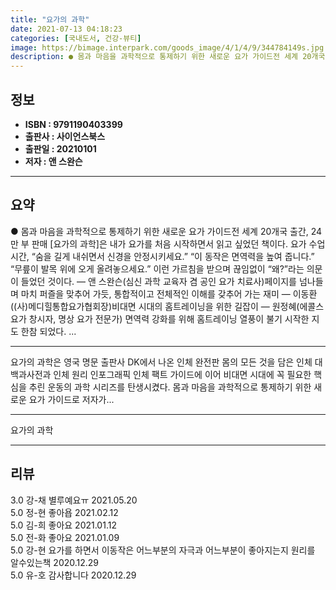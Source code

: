 ```yaml
---
title: "요가의 과학"
date: 2021-07-13 04:18:23
categories: [국내도서, 건강-뷰티]
image: https://bimage.interpark.com/goods_image/4/1/4/9/344784149s.jpg
description: ● 몸과 마음을 과학적으로 통제하기 위한 새로운 요가 가이드전 세계 20개국 출간, 24만 부 판매 [요가의 과학]은 내가 요가를 처음 시작하면서 읽고 싶었던 책이다. 요가 수업 시간, “숨을 길게 내쉬면서 신경을 안정시키세요.” “이 동작은 면역력을 높여 줍니다.” “무릎이 발목 위
---
```


## **정보**

- **ISBN : 9791190403399**
- **출판사 : 사이언스북스**
- **출판일 : 20210101**
- **저자 : 앤 스완슨**

------



## **요약**

●  몸과 마음을 과학적으로 통제하기 위한 새로운 요가 가이드전 세계 20개국 출간, 24만 부 판매 [요가의 과학]은 내가 요가를 처음 시작하면서 읽고 싶었던 책이다. 요가 수업 시간, “숨을 길게 내쉬면서 신경을 안정시키세요.” “이 동작은 면역력을 높여 줍니다.” “무릎이 발목 위에 오게 올려놓으세요.” 이런 가르침을 받으며 끊임없이 “왜?”라는 의문이 들었던 것이다. ― 앤 스완슨(심신 과학 교육자 겸 공인 요가 치료사)페이지를 넘나들며 마치 퍼즐을 맞추어 가듯, 통합적이고 전체적인 이해를 갖추어 가는 재미 ― 이동환((사)메디힐통합요가협회장)비대면 시대의 홈트레이닝을 위한 길잡이 ― 원정혜(에콜스 요가 창시자, 명상 요가 전문가) 면역력 강화를 위해 홈트레이닝 열풍이 불기 시작한 지도 한참 되었다. ...

------

요가의 과학은 영국 명문 출판사 DK에서 나온 인체 완전판 몸의 모든 것을 담은 인체 대백과사전과 인체 원리 인포그래픽 인체 팩트 가이드에 이어 비대면 시대에 꼭 필요한 핵심을 추린 운동의 과학 시리즈를 탄생시켰다. 몸과 마음을 과학적으로 통제하기 위한 새로운 요가 가이드로 저자가... 

------


요가의 과학 

------


## **리뷰** 

3.0 강-채 별루예요ㅠ 2021.05.20 <br/>5.0 정-현 좋아욥 2021.02.12 <br/>5.0 김-희 좋아요 2021.01.12 <br/>5.0 전-화 좋아요 2021.01.09 <br/>5.0 강-현 요가를 하면서 이동작은 어느부분의 자극과 어느부분이 좋아지는지 원리를 알수있는책 2020.12.29 <br/>5.0 유-호 감사합니다 2020.12.29 <br/>